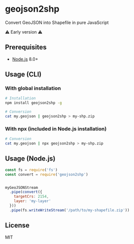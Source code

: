 # geojson2shp
Convert GeoJSON into Shapefile in pure JavaScript

⚠️ Early version ⚠️

## Prerequisites

* [Node.js](https://nodejs.org/en/download/package-manager/) 8.0+

## Usage (CLI)

### With global installation

```bash
# Installation
npm install geojson2shp -g

# Conversion
cat my.geojson | geojson2shp > my-shp.zip
```

### With npx (included in Node.js installation)

```bash
# Conversion
cat my.geojson | npx geojson2shp > my-shp.zip
```

## Usage (Node.js)

```js
const fs = require('fs')
const convert = require('geojson2shp')


myGeoJSONStream
  .pipe(convert({
    targetCrs: 2154,
    layer: 'my-layer'
  }))
  .pipe(fs.writeWriteStream('/path/to/my-shapefile.zip'))
```

## License

MIT
